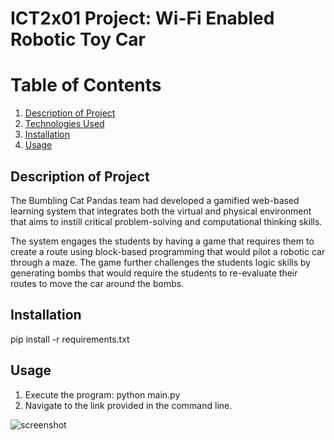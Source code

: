 # ICT2x01 Project: Wi-Fi Enabled Robotic Toy Car

# Table of Contents
1. [Description of Project](#description-of-Project)
2. [Technologies Used](#technologies-used)
3. [Installation](#installation)
4. [Usage](#usage)

## Description of Project <a name="description-of-project"></a>
The Bumbling Cat Pandas team had developed a gamified web-based learning system that integrates both the virtual and physical environment that aims to instill critical problem-solving and computational thinking skills.

The system engages the students by having a game that requires them to create a route using block-based programming that would pilot a robotic car through a maze. The game further challenges the students logic skills by generating bombs that would require the students to re-evaluate their routes to move the car around the bombs. 

## Installation <a name="installation"></a>
pip install -r requirements.txt

## Usage <a name="usage"></a>
1) Execute the program: python main.py
2) Navigate to the link provided in the command line. 

![screenshot](https://drive.google.com/uc?export=view&id=1JWoiP1Clp29KRJQxnHNQIVjMYjqNzBQ-)